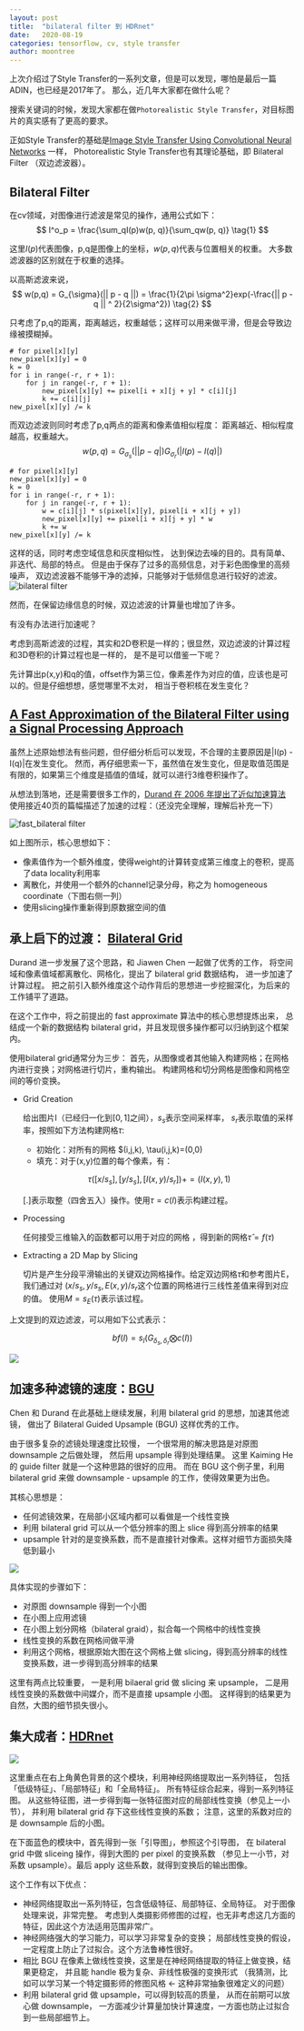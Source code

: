 ```yaml
---
layout: post
title:  "bilateral filter 到 HDRnet"
date:   2020-08-19
categories: tensorflow, cv, style transfer
author: moontree
---
```


上次介绍过了Style Transfer的一系列文章，但是可以发现，哪怕是最后一篇ADIN，也已经是2017年了。
那么，近几年大家都在做什么呢？

搜索关键词的时候，发现大家都在做`Photorealistic Style Transfer`，对目标图片的真实感有了更高的要求。

正如Style Transfer的基础是[Image Style Transfer Using Convolutional Neural Networks](https://www.cv-foundation.org/openaccess/content_cvpr_2016/papers/Gatys_Image_Style_Transfer_CVPR_2016_paper.pdf)
一样， Photorealistic Style Transfer也有其理论基础，即 Bilateral Filter （双边滤波器）。

## Bilateral Filter

在cv领域，对图像进行滤波是常见的操作，通用公式如下：
$$
I^o_p = \frac{\sum_qI(p)w(p, q)}{\sum_qw(p, q)}  \tag{1}
$$

这里$I(p)$代表图像，p,q是图像上的坐标，$w(p,q)$代表与位置相关的权重。
大多数滤波器的区别就在于权重的选择。

以高斯滤波来说，
$$
w(p,q) = G_{\sigma}(|| p - q ||) = \frac{1}{2\pi \sigma^2}exp(-\frac{|| p - q || ^ 2}{2\sigma^2})  \tag{2}
$$

只考虑了p,q的距离，距离越远，权重越低；这样可以用来做平滑，但是会导致边缘被摸糊掉。
```
# for pixel[x][y]
new_pixel[x][y] = 0
k = 0
for i in range(-r, r + 1):
    for j in range(-r, r + 1):
        new_pixel[x][y] += pixel[i + x][j + y] * c[i][j]
        k += c[i][j]
new_pixel[x][y] /= k
```

而双边滤波则同时考虑了p,q两点的距离和像素值相似程度：
距离越近、相似程度越高，权重越大。
$$
w(p,q) = G_{\sigma_s}(||p-q|)G_{\sigma_r}(|I(p) - I(q)|)  \tag{3}
$$

```
# for pixel[x][y]
new_pixel[x][y] = 0
k = 0
for i in range(-r, r + 1):
    for j in range(-r, r + 1):
        w = c[i][j] * s(pixel[x][y], pixel[i + x][j + y])
        new_pixel[x][y] += pixel[i + x][j + y] * w
        k += w
new_pixel[x][y] /= k
```

这样的话，同时考虑空域信息和灰度相似性，
达到保边去噪的目的。具有简单、非迭代、局部的特点。
但是由于保存了过多的高频信息，对于彩色图像里的高频噪声，
双边滤波器不能够干净的滤掉，只能够对于低频信息进行较好的滤波。
![bilateral filter](/static/img/bilateral_filter.jpg)

然而，在保留边缘信息的时候，双边滤波的计算量也增加了许多。

有没有办法进行加速呢？

考虑到高斯滤波的过程，其实和2D卷积是一样的；很显然，双边滤波的计算过程和3D卷积的计算过程也是一样的，
是不是可以借鉴一下呢？

先计算出p(x,y)和q的值，offset作为第三位，像素差作为对应的值，应该也是可以的。但是仔细想想，感觉哪里不太对，
相当于卷积核在发生变化？

## [A Fast Approximation of the Bilateral Filter using a Signal Processing Approach](https://link.zhihu.com/?target=https%3A//dspace.mit.edu/bitstream/handle/1721.1/34876/MIT-CSAIL-TR-2006-073.pdf%3Fsequence%3D1)

虽然上述原始想法有些问题，但仔细分析后可以发现，不合理的主要原因是|I(p) - I(q)|在发生变化。
然而，再仔细思索一下，虽然值在发生变化，但是取值范围是有限的，如果第三个维度是插值的值域，就可以进行3维卷积操作了。

从想法到落地，还是需要很多工作的，[Durand 在 2006 年提出了近似加速算法](https://link.zhihu.com/?target=https%3A//dspace.mit.edu/bitstream/handle/1721.1/34876/MIT-CSAIL-TR-2006-073.pdf%3Fsequence%3D1)
使用接近40页的篇幅描述了加速的过程：（还没完全理解，理解后补充一下）

![fast_bilateral filter](/static/img/fast_approximation_of_bilateral_filter.png)

如上图所示，核心思想如下：
- 像素值作为一个额外维度，使得weight的计算转变成第三维度上的卷积，提高了data locality利用率
- 离散化，并使用一个额外的channel记录分母，称之为 homogeneous coordinate（下图右侧一列）
- 使用slicing操作重新得到原数据空间的值

## 承上启下的过渡： [Bilateral Grid](https://groups.csail.mit.edu/graphics/bilagrid/bilagrid_web.pdf)

 Durand 进一步发展了这个思路，和 Jiawen Chen 一起做了优秀的工作，
 将空间域和像素值域都离散化、网格化，提出了 bilateral grid 数据结构，
 进一步加速了计算过程。
 把之前引入额外维度这个动作背后的思想进一步挖掘深化，为后来的工作铺平了道路。

在这个工作中，将之前提出的 fast approximate 算法中的核心思想提炼出来，
总结成一个新的数据结构 bilateral grid，并且发现很多操作都可以归纳到这个框架内。

使用bilateral grid通常分为三步：
首先，从图像或者其他输入构建网格；在网格内进行变换；对网格进行切片，重构输出。
构建网格和切分网格是图像和网格空间的等价变换。

- Grid Creation

  给出图片I（已经归一化到$[0, 1]$之间），$s_s$表示空间采样率，
$s_r$表示取值的采样率，按照如下方法构建网格$\tau$:
  - 初始化：对所有的网格 $(i,j,k), \tau(i,j,k)=(0,0)
  - 填充：对于(x,y)位置的每个像素，有：

  $$
  \tau([x/s_s], [y/s_s], [I(x,y)/s_r]) += (I(x,y),1)
  $$

  $[.]$表示取整（四舍五入）操作。使用$\tau = c(I)$表示构建过程。

- Processing

  任何接受三维输入的函数都可以用于对应的网格 ，得到新的网格$\hat{\tau} = f(\tau)$

- Extracting a 2D Map by Slicing

  切片是产生分段平滑输出的关键双边网格操作。给定双边网格$\tau$和参考图片E，我们通过对
  $(x/s_s, y/s_s, E(x,y)/s_r$这个位置的网格进行三线性差值来得到对应的值。
  使用$M=s_E(\tau)$表示该过程。

上文提到的双边滤波，可以用如下公式表示：

$$
bf(I) = s_I(G_{\delta_s, \delta_r} \bigotimes c(I))
$$

![](/static/img/bilateral_grid.png)

## 加速多种滤镜的速度：[BGU](https://people.csail.mit.edu/hasinoff/pubs/ChenEtAl16-bgu.pdf)

Chen 和 Durand 在此基础上继续发展，利用 bilateral grid 的思想，加速其他滤镜，
做出了 Bilateral Guided Upsample (BGU) 这样优秀的工作。

由于很多复杂的滤镜处理速度比较慢，
一个很常用的解决思路是对原图 downsample 之后做处理，
然后用 upsample 得到处理结果。
这里 Kaiming He 的 guide filter 就是一个这种思路的很好的应用。
而在 BGU 这个例子里，利用 bilateral grid 来做 downsample - upsample 的工作，使得效果更为出色。

其核心思想是：

- 任何滤镜效果，在局部小区域内都可以看做是一个线性变换
- 利用 bilateral grid 可以从一个低分辨率的图上 slice 得到高分辨率的结果
- upsample 针对的是变换系数，而不是直接针对像素。这样对细节方面损失降低到最小

![](/static/img/bgu.png)

具体实现的步骤如下：

- 对原图 downsample 得到一个小图
- 在小图上应用滤镜
- 在小图上划分网格（bilateral graid），拟合每一个网格中的线性变换
- 线性变换的系数在网格间做平滑
- 利用这个网格，根据原始大图在这个网格上做 slicing，得到高分辨率的线性变换系数，进一步得到高分辨率的结果

这里有两点比较重要，
一是利用 bilaeral grid 做 slicing 来 upsample，
二是用线性变换的系数做中间媒介，而不是直接 upsample 小图。
这样得到的结果更为自然，大图的细节损失很小。

## 集大成者：[HDRnet](https://groups.csail.mit.edu/graphics/hdrnet/data/hdrnet.pdf)

![](/static/img/hdrnet.png)

这里重点在右上角黄色背景的这个模块，利用神经网络提取出一系列特征，
包括「低级特征」、「局部特征」和「全局特征」。
所有特征综合起来，得到一系列特征图。
从这些特征图，进一步得到每一张特征图对应的局部线性变换（参见上一小节），
并利用 bilateral grid 存下这些线性变换的系数；
注意，这里的系数对应的是 downsample 后的小图。

在下面蓝色的模块中，首先得到一张「引导图」，参照这个引导图，
在 bilateral grid 中做 sliceing 操作，得到大图的 per pixel 的变换系数
（参见上一小节，对系数 upsample）。最后 apply 这些系数，就得到变换后的输出图像。

这个工作有以下优点：

- 神经网络提取出一系列特征，包含低级特征、局部特征、全局特征。
对于图像处理来说，非常完整。
考虑到人类摄影师修图的过程，也无非考虑这几方面的特征，因此这个方法适用范围非常广。
- 神经网络强大的学习能力，可以学习非常复杂的变换；
局部线性变换的假设，一定程度上防止了过拟合。这个方法鲁棒性很好。
- 相比 BGU 在像素上做线性变换，这里是在神经网络提取的特征上做变换，结果更稳定，
并且能 handle 极为复杂、非线性极强的变换形式
（我猜测，比如可以学习某一个特定摄影师的修图风格 ← 这种非常抽象很难定义的问题）
- 利用 bilateral grid 做 upsample，可以得到较高的质量，
从而在前期可以放心做 downsample，
一方面减少计算量加快计算速度，一方面也防止过拟合到一些局部细节上。
